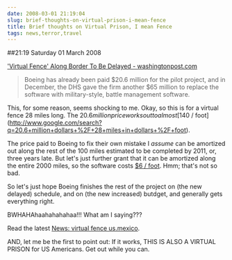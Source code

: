 ```yaml
---
date: 2008-03-01 21:19:04
slug: brief-thoughts-on-virtual-prison-i-mean-fence
title: Brief thoughts on Virtual Prison, I mean Fence
tags: news,terror,travel
---
```


##21:19 Saturday 01 March 2008

['Virtual Fence' Along Border To Be Delayed - washingtonpost.com](http://www.washingtonpost.com/wp-dyn/content/article/2008/02/27/AR2008022703747.html) 
 

> Boeing has already been paid $20.6 million for the pilot project, and in December, the DHS gave the firm another $65 million to replace the software with military-style, battle management software.



This, for some reason, seems shocking to me.  Okay, so this is for a virtual fence 28 miles long.  The $20.6 million price works out to almost [$140 / foot](http://www.google.com/search?q=20.6+million+dollars+%2F+28+miles+in+dollars+%2F+foot).

The price paid to Boeing to fix their own mistake I _assume_ can be amortized out along the rest of the 100 miles estimated to be completed by 2011, or, three years late.  But let's just further grant that it can be amortized along the entire 2000 miles, so the software costs [$6 / foot](http://www.google.com/search?q=65+million+dollars+%2F+2000+miles+in+dollars%2Ffoot+%3D).  Hmm; that's not so bad.

So let's just hope Boeing finishes the rest of the project on (the new delayed) schedule, and on (the new increased) butdget, and generally gets everything right.

BWHAHAhaahahahahaa!!!  What am I saying???

Read the latest [News: virtual fence us.mexico](http://news.google.com/news?q=virtual+fence+us.mexico).

AND, let me be the first to point out: If it works, THIS IS ALSO A VIRTUAL PRISON for US Americans.  Get out while you can.
